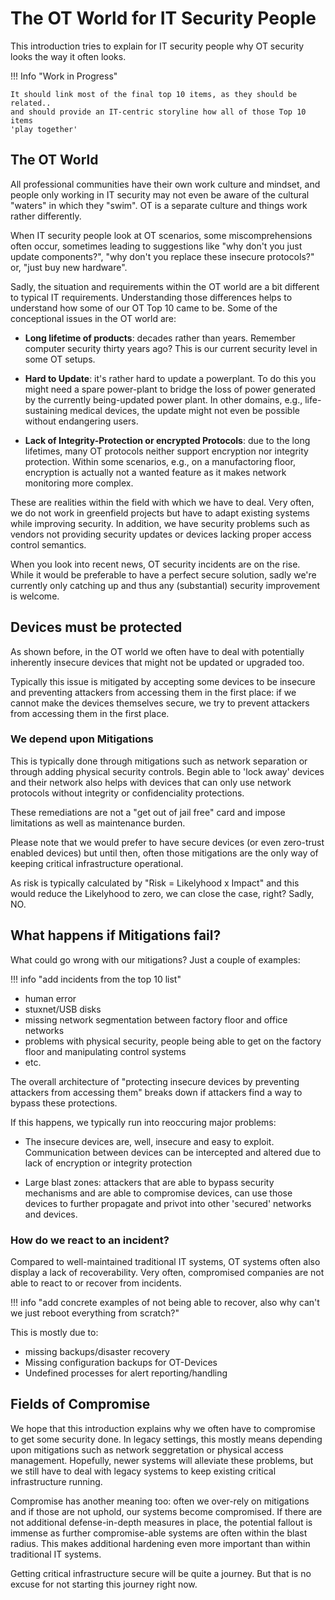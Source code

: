 # The OT World for IT Security People

This introduction tries to explain for IT security people why OT security looks
the way it often looks.

!!! Info "Work in Progress"

    It should link most of the final top 10 items, as they should be related..
    and should provide an IT-centric storyline how all of those Top 10 items
    'play together'

## The OT World

All professional communities have their own work culture and mindset, and people only working in IT security may not even be aware of the cultural "waters" in which they "swim". OT is a separate culture and things work rather differently. 

When IT security people look at OT scenarios, some miscomprehensions often
occur, sometimes leading to suggestions like "why don't you just update
components?", "why don't you replace these insecure protocols?" or,
"just buy new hardware".

Sadly, the situation and requirements within the OT world are a bit different
to typical IT requirements. Understanding those differences helps to
understand how some of our OT Top 10 came to be. Some of the conceptional
issues in the OT world are:

- **Long lifetime of products**: decades rather than years. Remember computer
  security thirty years ago? This is our current security level in some OT setups.

- **Hard to Update**: it's rather hard to update a powerplant. To do this you might
  need a spare power-plant to bridge the loss of power generated by the currently
  being-updated power plant. In other domains, e.g., life-sustaining medical devices, the
  update might not even be possible without endangering users.

- **Lack of Integrity-Protection or encrypted Protocols**: due to the long lifetimes,
  many OT protocols neither support encryption nor integrity protection. Within some
  scenarios, e.g., on a manufactoring floor, encryption is actually not a wanted feature
  as it makes network monitoring more complex.

These are realities within the field with which we have to deal. Very often,
we do not work in greenfield projects but have to adapt existing systems while
improving security. In addition, we have security problems such as vendors not
providing security updates or devices lacking proper access control semantics.

When you look into recent news, OT security incidents are on the rise. While it
would be preferable to have a perfect secure solution, sadly we're currently
only catching up and thus any (substantial) security improvement is welcome.

## Devices must be protected

As shown before, in the OT world we often have to deal with potentially 
inherently insecure devices that might not be updated or upgraded too.

Typically this issue is mitigated by accepting some devices to be insecure
and preventing attackers from accessing them in the first place: if we
cannot make the devices themselves secure, we try to prevent attackers
from accessing them in the first place.

### We depend upon Mitigations

This is typically done through mitigations such as network separation or
through adding physical security controls. Begin able to 'lock away'
devices and their network also helps with devices that can only use
network protocols without integrity or confidenciality protections.

These remediations are not a "get out of jail free" card and impose
limitations as well as maintenance burden.

Please note that we would prefer to have secure devices (or even
zero-trust enabled devices) but until then, often those mitigations
are the only way of keeping critical infrastructure operational.

As risk is typically calculated by "Risk = Likelyhood x Impact" and this
would reduce the Likelyhood to zero, we can close the case, right? Sadly, NO.

## What happens if Mitigations fail?

What could go wrong with our mitigations? Just a couple of examples:

!!! info "add incidents from the top 10 list"

- human error
- stuxnet/USB disks
- missing network segmentation between factory floor and office networks
- problems with physical security, people being able to get on the
  factory floor and manipulating control systems
- etc.

The overall architecture of "protecting insecure devices by preventing
attackers from accessing them" breaks down if attackers find a way to
bypass these protections.

If this happens, we typically run into reoccuring major problems:

- The insecure devices are, well, insecure and easy to exploit.
  Communication between devices can be intercepted and altered due to
  lack of encryption or integrity protection

- Large blast zones: attackers that are able to bypass security
  mechanisms and are able to compromise devices, can use those devices
  to further propagate and privot into other 'secured' networks and devices.

### How do we react to an incident?

Compared to well-maintained traditional IT systems, OT systems often
also display a lack of recoverability. Very often, compromised companies
are not able to react to or recover from incidents.

!!! info "add concrete examples of not being able to recover, also why can't we just reboot everything from scratch?"

This is mostly due to:

- missing backups/disaster recovery
- Missing configuration backups for OT-Devices
- Undefined processes for alert reporting/handling

## Fields of Compromise

We hope that this introduction explains why we often have to compromise to get
some security done. In legacy settings, this mostly means depending upon mitigations
such as network seggretation or physical access management. Hopefully, newer systems
will alleviate these problems, but we still have to deal with legacy systems to
keep existing critical infrastructure running.

Compromise has another meaning too: often we over-rely on mitigations and if those
are not uphold, our systems become compromised. If there are not additional
defense-in-depth measures in place, the potential fallout is immense as further
compromise-able systems are often within the blast radius. This makes additional
hardening even more important than within traditional IT systems.

Getting critical infrastructure secure will be quite a journey. But that is no excuse
for not starting this journey right now.

